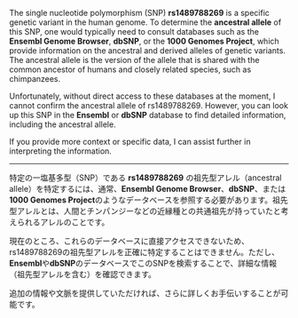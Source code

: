 The single nucleotide polymorphism (SNP) **rs1489788269** is a specific genetic variant in the human genome. To determine the **ancestral allele** of this SNP, one would typically need to consult databases such as the **Ensembl Genome Browser**, **dbSNP**, or the **1000 Genomes Project**, which provide information on the ancestral and derived alleles of genetic variants. The ancestral allele is the version of the allele that is shared with the common ancestor of humans and closely related species, such as chimpanzees.

Unfortunately, without direct access to these databases at the moment, I cannot confirm the ancestral allele of rs1489788269. However, you can look up this SNP in the **Ensembl** or **dbSNP** database to find detailed information, including the ancestral allele.

If you provide more context or specific data, I can assist further in interpreting the information.

---

特定の一塩基多型（SNP）である **rs1489788269** の祖先型アレル（ancestral allele）を特定するには、通常、**Ensembl Genome Browser**、**dbSNP**、または**1000 Genomes Project**のようなデータベースを参照する必要があります。祖先型アレルとは、人間とチンパンジーなどの近縁種との共通祖先が持っていたと考えられるアレルのことです。

現在のところ、これらのデータベースに直接アクセスできないため、rs1489788269の祖先型アレルを正確に特定することはできません。ただし、**Ensembl**や**dbSNP**のデータベースでこのSNPを検索することで、詳細な情報（祖先型アレルを含む）を確認できます。

追加の情報や文脈を提供していただければ、さらに詳しくお手伝いすることが可能です。